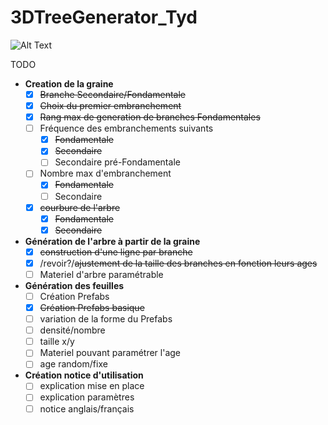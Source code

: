 # 3DTreeGenerator_Tyd

![Alt Text](https://media.giphy.com/media/W3SzP3fFlOqmq08fSZ/giphy.gif)

TODO
* **Creation de la graine**
   * [x] ~~Branche Secondaire/Fondamentale~~
   * [x] ~~Choix du premier embranchement~~
   * [x] ~~Rang max de generation de branches Fondamentales~~
   * [ ] Fréquence des embranchements suivants
      * [x] ~~Fondamentale~~
      * [x] ~~Secondaire~~
      * [ ] Secondaire pré-Fondamentale
   * [ ] Nombre max d'embranchement
      * [x] ~~Fondamentale~~
      * [ ] Secondaire
   * [x] ~~courbure de l'arbre~~
      * [x] ~~Fondamentale~~
      * [x] ~~Secondaire~~
* **Génération de l'arbre à partir de la graine**
  * [x] ~~construction d'une ligne par branche~~
   * [x] /revoir?/~~ajustement de la taille des branches en fonction leurs ages~~
   * [ ] Materiel d'arbre paramétrable
* **Génération des feuilles**
   * [ ] Création Prefabs
    * [x] ~~Création Prefabs basique~~
    * [ ] variation de la forme du Prefabs
   * [ ] densité/nombre
   * [ ] taille x/y
   * [ ] Materiel pouvant paramétrer l'age
   * [ ] age random/fixe
* **Création notice d'utilisation**
   * [ ] explication mise en place
   * [ ] explication paramètres
   * [ ] notice anglais/français
